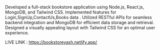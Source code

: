 Developed a full-stack bookstore application using Node.js, React.js, MongoDB, and Tailwind CSS. Implemented features for Login,SignUp,ContactUs,Books data . Utilized RESTful APIs for seamless backend integration and MongoDB for efficient data storage and retrieval. Designed a visually appealing layout with Tailwind CSS for an optimal user experience.

LIVE LINK : https://bookstoreyash.netlify.app/
